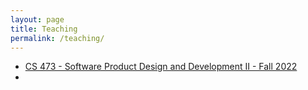 ```yaml
---
layout: page
title: Teaching
permalink: /teaching/
---
```


-   [CS 473 - Software Product Design and Development II - Fall 2022](/teaching/CS473-Fall2022/)
-   
